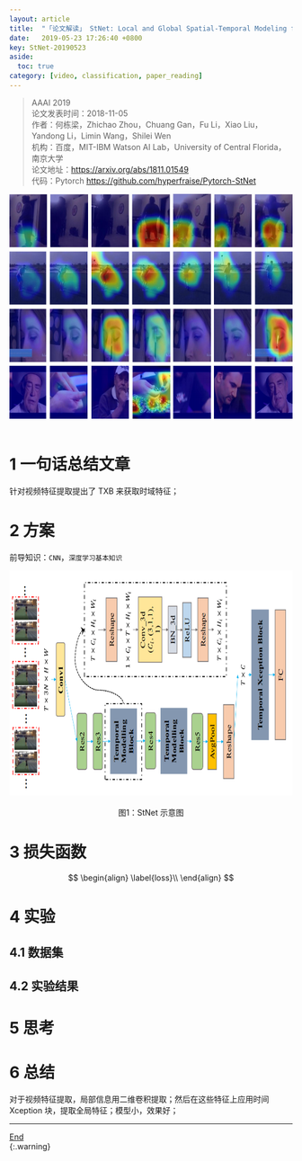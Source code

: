```yaml
---
layout: article
title:  "「论文解读」 StNet: Local and Global Spatial-Temporal Modeling for Action Recognition"
date:   2019-05-23 17:26:40 +0800
key: StNet-20190523
aside:
  toc: true
category: [video, classification, paper_reading]
---
```

<span id='head'></span>   

>AAAI 2019  
论文发表时间：2018-11-05     
作者：何栋梁，Zhichao Zhou，Chuang Gan，Fu Li，Xiao Liu，Yandong Li，Limin Wang，Shilei Wen            
机构：百度，MIT-IBM Watson AI Lab，University of Central Florida，南京大学   
论文地址：<https://arxiv.org/abs/1811.01549>  
代码：Pytorch <https://github.com/hyperfraise/Pytorch-StNet>   

<center class="half">
  <img src="/assets/images/video/claaification/classic/StNet-Local-and-Global-Spatial-Temporal-Modeling-for-AR/activaton_maps.png" height="400"/>&emsp;
</center>

# 1 一句话总结文章
针对视频特征提取提出了 TXB 来获取时域特征；    

# 2 方案
前导知识：`CNN`，`深度学习基本知识`     

<center class="half">
  <img src="/assets/images/video/claaification/classic/StNet-Local-and-Global-Spatial-Temporal-Modeling-for-AR/StNet.png" height="400"/>&emsp;<br>图1：StNet 示意图
</center>


# 3 损失函数
$$
\begin{align}   
 \label{loss}\\
\end{align}
$$

# 4 实验
## 4.1 数据集


## 4.2 实验结果



# 5 思考


# 6 总结
对于视频特征提取，局部信息用二维卷积提取；然后在这些特征上应用时间 Xception 块，提取全局特征；模型小，效果好；       

------------------
[End](#head)   
{:.warning}  
